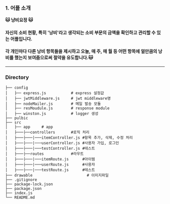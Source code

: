 ### 1. 어플 소개
**🐱 냥비요정 🐱**
#### 자신의 소비 현황, 특히 '낭비'라고 생각되는 소비 부문의 금액을 확인하고 관리할 수 있는 어플입니다. </br>
#### 각 개인마다 다른 낭비 항목들을 제시하고 오늘, 매 주, 매 월 등 어떤 항목에 얼만큼의 낭비를 했는지 보여줌으로써 절약을 유도합니다.🐱

---------------------------------

### Directory
```
├── config
│   ├── express.js           # express 설정값
│   ├── jwtMiddleware.js     # jwt middleware명
│   ├── nodeMailer.js        # 메일 발송 모듈
│   ├── resMoudule.js        # response module
│   ├── winston.js           # logger 생성 
├── pulbic                          
├── src                          
│   ├── app     # app
│   ├───├──controllers       #로직 처리 
│   ├───├───|───itemController.js #항목 추가, 삭제, 수정 처리 
│   ├───├───|───userController.js #사용자 가입, 로그인 
│   ├───├───|───testController.js #테스트 
│   ├───├──routes            #라우트 
│   ├───├───|───itemRoute.js      #아이템 
│   ├───├───|───userRoute.js      #사용자 
│   ├───├───|───testRoute.js      #테스트 
├── drawable                        # 이미지파일
├── .gitignore                     
├── package-lock.json                  
├── package.json            	 
├── index.js                     
└── README.md
